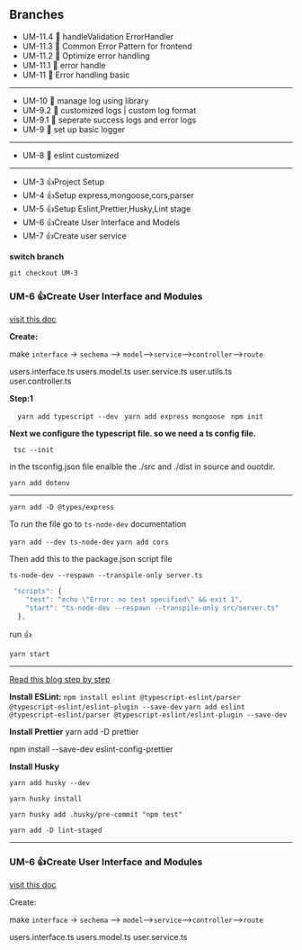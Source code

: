 ##    Branches

-    UM-11.4 🔏 handleValidation ErrorHandler
-    UM-11.3 🔏 Common Error Pattern for frontend
-    UM-11.2 🔏 Optimize error handling
-    UM-11.1 🔏 error handle 
-    UM-11 🔏 Error handling basic
---
-    UM-10 🔏 manage log using library
-    UM-9.2 🔏 customized logs | custom log format
-    UM-9.1 🔏 seperate success logs and error logs
-    UM-9 🔏 set up basic logger
---
-    UM-8 🦜 eslint customized

---
- UM-3 👍Project Setup
- UM-4 👍Setup express,mongoose,cors,parser
- UM-5 👍Setup Eslint,Prettier,Husky,Lint stage
- UM-6 👍Create User Interface and Models
- UM-7 👍Create user service



**switch branch**

`git checkout UM-3`

### UM-6 👍Create User Interface and Modules

[visit this doc](https://mongoosejs.com/docs/typescript.html)

**Create:**

make `interface` -> `sechema` --> `model`-->`service`-->`controller`-->`route`

  users.interface.ts
  users.model.ts
  user.service.ts
  user.utils.ts
  user.controller.ts




**Step:1**

 `  yarn add typescript --dev`
  ` yarn add express mongoose`
  ` npm init`

**Next we configure the typescript file. so we need a ts config file.**

` tsc --init`

in the tsconfig.json file enalble the ./src and ./dist in source and ouotdir.

`yarn add dotenv`

---

`yarn add -D @types/express`

To run the file go to `ts-node-dev` documentation

`yarn add --dev ts-node-dev`
`yarn add cors`

Then add this to the package.json script file

    ts-node-dev --respawn --transpile-only server.ts

```js
 "scripts": {
    "test": "echo \"Error: no test specified\" && exit 1",
    "start": "ts-node-dev --respawn --transpile-only src/server.ts"
  },
```

run 👍

    yarn start
    
---
[Read this blog step by step](https://blog.logrocket.com/linting-typescript-eslint-prettier/)

**Install ESLint:**
`npm install eslint @typescript-eslint/parser @typescript-eslint/eslint-plugin --save-dev`
`yarn add eslint @typescript-eslint/parser @typescript-eslint/eslint-plugin --save-dev`


**Install Prettier**
yarn add -D prettier

npm install --save-dev eslint-config-prettier

**Install Husky**

`yarn add husky --dev`

`yarn husky install`

`yarn husky add .husky/pre-commit "npm test"`

`yarn add -D lint-staged`

---
### UM-6 👍Create User Interface and Modules

[visit this doc](https://mongoosejs.com/docs/typescript.html)

Create:

make `interface` -> `sechema` --> `model`-->`service`-->`controller`-->`route`

  users.interface.ts
  users.model.ts
  user.service.ts
